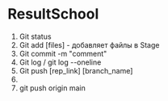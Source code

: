 # ResultSchool
1. Git status
2. Git add [files] - добавляет файлы в Stage
3. Git commit -m "comment"
4. Git log / git log --oneline
5. Git push [rep_link] [branch_name] 
6. 
7. git push origin main